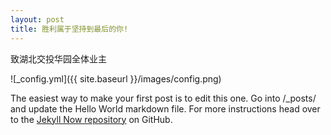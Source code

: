 ```yaml
---
layout: post
title: 胜利属于坚持到最后的你!
---
```


致湖北交投华园全体业主

![_config.yml]({{ site.baseurl }}/images/config.png)

The easiest way to make your first post is to edit this one. Go into /_posts/ and update the Hello World markdown file. For more instructions head over to the [Jekyll Now repository](https://github.com/barryclark/jekyll-now) on GitHub.
